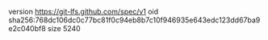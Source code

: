 version https://git-lfs.github.com/spec/v1
oid sha256:768dc106dc0c77bc81f0c94eb8b7c10f946935e643edc123dd67ba9e2c040bf8
size 5240
